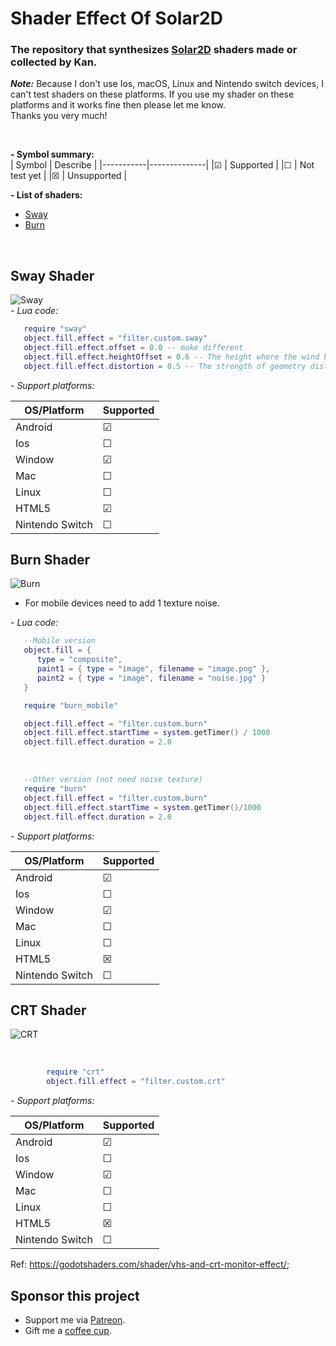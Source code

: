 # Shader Effect Of Solar2D
### The repository that synthesizes [Solar2D](https://solar2d.com) shaders made or collected by Kan.
***Note:***
Because I don't use Ios, macOS, Linux and Nintendo switch devices, I can't test shaders on these platforms. If you use my shader on these platforms and it works fine then please let me know. <br>
Thanks you very much!

<br>

**- Symbol summary:**
<br>
| Symbol    | Describe     |
|-----------|--------------|
|&#x2611;   | Supported    |
|&#x2610;   | Not test yet |
|&#x2612;   | Unsupported  |

**- List of shaders:**
<br>
- [Sway](#sway-shader)
- [Burn](#burn-shader)
<br>

## Sway Shader

![Sway](https://i.imgur.com/b8xv2Ps.gif)
<br>
*- Lua code:*
```Lua
   require "sway"
   object.fill.effect = "filter.custom.sway"
   object.fill.effect.offset = 0.0 -- make different
   object.fill.effect.heightOffset = 0.6 -- The height where the wind begins to move
   object.fill.effect.distortion = 0.5 -- The strength of geometry distortion.
```
*- Support platforms:*

| OS/Platform     |Supported|
| -------------   | ------ |
| Android         |&#x2611;|
| Ios             |&#x2610;|
| Window          |&#x2611;|
| Mac             |&#x2610;|
| Linux           |&#x2610;|
| HTML5           |&#x2611;|
| Nintendo Switch |&#x2610;|


## Burn Shader

![Burn](https://i.imgur.com/Z0NW4tN.gif)
<br>

- For mobile devices need to add 1 texture noise.

*- Lua code:*
```Lua
   --Mobile version
   object.fill = {
      type = "composite",
      paint1 = { type = "image", filename = "image.png" },
      paint2 = { type = "image", filename = "noise.jpg" }
   }

   require "burn_mobile"

   object.fill.effect = "filter.custom.burn"
   object.fill.effect.startTime = system.getTimer() / 1000
   object.fill.effect.duration = 2.0
```

<br>

```Lua
   --Other version (not need noise texture)
   require "burn"
   object.fill.effect = "filter.custom.burn"
   object.fill.effect.startTime = system.getTimer()/1000
   object.fill.effect.duration = 2.0
```
*- Support platforms:*

| OS/Platform     |Supported|
| -------------   | ------ |
| Android         |&#x2611;|
| Ios             |&#x2610;|
| Window          |&#x2611;|
| Mac             |&#x2610;|
| Linux           |&#x2610;|
| HTML5           |&#x2612;|
| Nintendo Switch |&#x2610;|

## CRT Shader

![CRT](https://user-images.githubusercontent.com/70838508/215328995-63515cca-4582-4ebf-8b31-c1d14330e63b.gif)

<br>

```Lua
        require "crt"
        object.fill.effect = "filter.custom.crt"
```
*- Support platforms:*

| OS/Platform     |Supported|
| -------------   | ------ |
| Android         |&#x2611;|
| Ios             |&#x2610;|
| Window          |&#x2611;|
| Mac             |&#x2610;|
| Linux           |&#x2610;|
| HTML5           |&#x2612;|
| Nintendo Switch |&#x2610;|

Ref: https://godotshaders.com/shader/vhs-and-crt-monitor-effect/;

## Sponsor this project
- Support me via [Patreon](https://www.patreon.com/kandev).
- Gift me a [coffee cup](Ko-fi.com/kandev).

